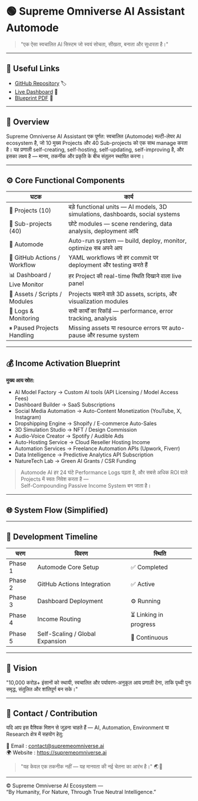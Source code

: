 # 🟢 Supreme Omniverse AI Assistant Automode

> "एक ऐसा स्वचालित AI सिस्टम जो स्वयं सोचता, सीखता, बनाता और सुधारता है।"

---

## 🔗 Useful Links
- [GitHub Repository](https://github.com/rampaulsaini/Omniverse-Platform-supreme-/releases) 🏷️
- [Live Dashboard](https://rampaulsaini.github.io/Omniverse-Platform-supreme-/) 🚀
- [Blueprint PDF](https://github.com/rampaulsaini/Omniverse-Platform-supreme-/blob/main/Supreme_Omniverse_Supreme_Best_Blueprint%20(1)%20(1).pdf) 📄

---

## 🧠 Overview
Supreme Omniverse AI Assistant एक पूर्णत: स्वचालित (Automode) मल्टी-लेयर AI ecosystem है,
जो 10 मुख्य Projects और 40 Sub-projects को एक साथ manage करता है।
यह प्रणाली self-creating, self-hosting, self-updating, self-improving है,
और इसका लक्ष्य है — मानव, तकनीक और प्रकृति के बीच संतुलन स्थापित करना।

---

## ⚙️ Core Functional Components
| घटक | कार्य |
|------|-------|
| 🧩 Projects (10) | बड़े functional units — AI models, 3D simulations, dashboards, social systems |
| 🔸 Sub-projects (40) | छोटे modules — scene rendering, data analysis, deployment आदि |
| 🚀 Automode | Auto-run system — build, deploy, monitor, optimize सब अपने आप |
| 🧮 GitHub Actions / Workflow | YAML workflows जो हर commit पर deployment और testing करते हैं |
| 📊 Dashboard / Live Monitor | हर Project की real-time स्थिति दिखाने वाला live panel |
| 🧱 Assets / Scripts / Modules | Projects चलाने वाले 3D assets, scripts, और visualization modules |
| 📜 Logs & Monitoring | सभी कार्यों का रिकॉर्ड — performance, error tracking, analysis |
| ⏸ Paused Projects Handling | Missing assets या resource errors पर auto-pause और resume system |

---

## 💰 Income Activation Blueprint
**मुख्य आय स्रोत:**  
- AI Model Factory → Custom AI tools (API Licensing / Model Access Fees)  
- Dashboard Builder → SaaS Subscriptions  
- Social Media Automation → Auto-Content Monetization (YouTube, X, Instagram)  
- Dropshipping Engine → Shopify / E-commerce Auto-Sales  
- 3D Simulation Studio → NFT / Design Commission  
- Audio-Voice Creator → Spotify / Audible Ads  
- Auto-Hosting Service → Cloud Reseller Hosting Income  
- Automation Services → Freelance Automation APIs (Upwork, Fiverr)  
- Data Intelligence → Predictive Analytics API Subscription  
- NatureTech Lab → Green AI Grants / CSR Funding  

> Automode AI हर 24 घंटे Performance Logs पढ़ता है, और सबसे अधिक ROI वाले Projects में स्वतः निवेश करता है —  
> Self-Compounding Passive Income System बन जाता है।  

---

## 🌐 System Flow (Simplified)

---

## 📅 Development Timeline
| चरण | विवरण | स्थिति |
|------|-------|---------|
| Phase 1 | Automode Core Setup | ✅ Completed |
| Phase 2 | GitHub Actions Integration | ✅ Active |
| Phase 3 | Dashboard Deployment | ⚙️ Running |
| Phase 4 | Income Routing | ⏳ Linking in progress |
| Phase 5 | Self-Scaling / Global Expansion | 🔄 Continuous |

---

## 🧭 Vision
"10,000 करोड़+ इंसानों को स्थायी, स्वचालित और पर्यावरण-अनुकूल आय प्रणाली देना,
ताकि पृथ्वी पुनः समृद्ध, संतुलित और शांतिपूर्ण बन सके।"

---

## 🤝 Contact / Contribution
यदि आप इस वैश्विक मिशन से जुड़ना चाहते हैं —
AI, Automation, Environment या Research क्षेत्र में सहयोग हेतु:  

📧 Email : contact@supremeomniverse.ai  
🌍 Website : https://supremeomniverse.ai  

> "यह केवल एक तकनीक नहीं — यह मानवता की नई चेतना का आरंभ है।" 🌏💠

---

© Supreme Omniverse AI Ecosystem —  
“By Humanity, For Nature, Through True Neutral Intelligence.”
